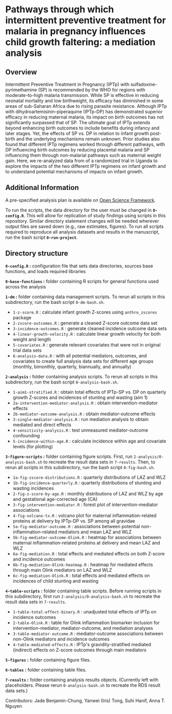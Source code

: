 # Pathways through which intermittent preventive treatment for malaria in pregnancy influences child growth faltering: a mediation analysis 

## Overview
Intermittent Preventive Treatment in Pregnancy (IPTp) with sulfadoxine-pyrimethamine (SP) is recommended by the WHO for regions with moderate-to-high malaria transmission. While SP is effective in reducing neonatal mortality and low birthweight, its efficacy has diminished in some areas of sub-Saharan Africa due to rising parasite resistance. Although IPTp with dihydroartemisinin-piperaquine (IPTp-DP) has demonstrated superior efficacy in reducing maternal malaria, its impact on birth outcomes has not significantly surpassed that of SP. The ultimate goal of IPTp extends beyond enhancing birth outcomes to include benefits during infancy and later stages. Yet, the effects of SP vs. DP in relation to infant growth post-birth and the underlying mechanisms remain unknown. Prior studies also found that different IPTp regimens worked through different pathways, with DP influencing birth outcomes by reducing placental malaria and SP influencing them through non-malarial pathways such as maternal weight gain. Here, we re-analyzed data from of a randomized trial in Uganda to explore the impacts of the two different IPTp regimens on infant growth and to understand potential mechanisms of impacts on infant growth.

## Additional Information
A pre-specified analysis plan is available on [Open Science Framework](https://osf.io/f8wy4/).

To run the scripts, the data directory for the user must be changed in **`0-config.R`**. This will allow for replication of study findings using scripts in this repository. Similar directory statement changes will be needed wherever output files are saved down (e.g., raw estimates, figures). To run all scripts required to reproduce all analysis datasets and results in the manuscript, run the bash script **`0-run-project`**.

## Directory structure
**`0-config.R` :** configuration file that sets data directories, sources base functions, and loads required libraries

**`0-base-functions` :** folder containing R scripts for general functions used across the analysis

**`1-dm` :** folder containing data management scripts. To rerun all scripts in this subdirectory, run the bash script `0-dm-bash.sh`.  
* `1-z-score.R` : calculate infant growth Z-scores using `anthro_zscores` package  
* `2-zscore-outcomes.R` : generate a cleaned Z-score outcome data set  
* `3-incidence-outcomes.R` : generate cleaned incidence outcome data sets   
* `4-linear-growth-velocity.R` : calculate linear growth velocity for both weight and length   
* `5-covariates.R` : generate relevant covariates that were not in original trial data sets  
* `6-analysis-data.R` : with all potential mediators, outcomes, and covariates to create full analysis data sets for different age groups (monthly, bimonthly, quarterly, biannually, and annually)


**`2-analysis` :** folder containing analysis scripts. To rerun all scripts in this subdirectory, run the bash script `0-analysis-bash.sh`.    
* `1-aim1-stratified.R` : obtain total effects of IPTp-SP vs. DP on quarterly growth Z-scores and incidences of stunting and wasting (aim 1)   
* `2a-intervention-mediator-analysis.R` : obtain intervention-mediator effects   
* `2b-mediator-outcome-analysis.R` : obtain mediator-outcome effects   
* `3-single-mediator-analysis.R` : run mediation analysis to obtain mediated and direct effects    
* `4-sensitivity-analysis.R` : test unmeasured mediator-outcome confounding   
* `5-incidence-within-age.R` : calculate incidence within age and covariate levels (for plotting)     


**`3-figure-scripts` :** folder containing figure scripts. First, run `2-analysis/0-analysis-bash.sh` to recreate the result data sets in `7-results`. Then, to rerun all scripts in this subdirectory, run the bash script `0-fig-bash.sh`.     
* `1a-fig-zscore-distributions.R` :  quarterly distributions of LAZ and WLZ   
* `1b-fig-incidence-quarterly.R` : quarterly distributions of stunting and wasting incidences    
* `2-fig-z-score-by-age.R` : monthly distributions of LAZ and WLZ by age and gestational age-corrected age (CA)    
* `3-fig-intervention-mediator.R` : forest plot of intervention-mediator associations  
* `4-fig-volcano-tx.R` : volcano plot for maternal inflammation-related proteins at delivery by IPTp-DP vs. SP among all gravidae     
* `5a-fig-mediator-outcome.R` : associations between potential non-inflammation-related mediators and mean LAZ and WLZ     
* `5b-fig-mediator-outcome-Olink.R` : heatmap for associations between maternal inflammation-related proteins at delivery and mean LAZ and WLZ    
* `6a-fig-mediation.R` : total effects and mediated effects on both Z-score and incidence outcomes    
* `6b-fig-mediation-Olink-heatmap.R` : heatmap for mediated effects through main Olink mediators on LAZ and WLZ    
* `6c-fig-mediation-Olink.R` : total effects and mediated effects on incidences of child stunting and wasting    


**`4-table-scripts` :** folder containing table scripts. Before running scripts in this subdirectory, first run `2-analysis/0-analysis-bash.sh` to recreate the result data sets in `7-results`.    
* `1-table-total-effect-binary.R` : unadjusted total effects of IPTp on incidence outcomes   
* `2-table-Olink.R` : table for Olink inflammation biomarker inclusion for intervention-mediator, mediator-outcome, and mediation analyses   
* `3-table-mediator-outcome.R` : mediator-outcome associations between non-Olink mediators and incidence outcomes   
* `4-table-mediated-effects.R` : IPTp's gravidity-stratified mediated (indirect) effects on Z-score outcomes through main mediators   


**`5-figures` :** folder containing figure files.

**`6-tables` :** folder containing table files.

**`7-results` :** folder containing analysis results objects. (Currently left with placeholders. Please rerun `0-analysis-bash.sh` to recreate the RDS result data sets.)


Contributors: Jade Benjamin-Chung, Yanwei (Iris) Tong, Suhi Hanif, Anna T. Nguyen
